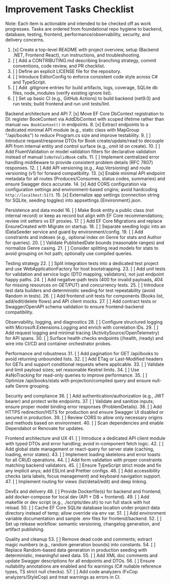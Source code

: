 # Improvement Tasks Checklist

Note: Each item is actionable and intended to be checked off as work progresses. Tasks are ordered from foundational repo hygiene to backend, database, testing, frontend, performance/observability, security, and delivery concerns.

1. [x] Create a top-level README with project overview, setup (Backend .NET, Frontend React), run instructions, and troubleshooting.
2. [ ] Add a CONTRIBUTING.md describing branching strategy, commit conventions, code review, and PR checklist.
3. [ ] Define an explicit LICENSE file for the repository.
4. [ ] Introduce EditorConfig to enforce consistent code style across C# and TypeScript.
5. [ ] Add .gitignore entries for build artifacts, logs, coverage, SQLite db files, node_modules (verify existing ignore list).
6. [ ] Set up basic CI (e.g., GitHub Actions) to build backend (net9.0) and run tests; build frontend and run unit tests/lint.

Backend architecture and API
7. [x] Move EF Core DbContext registration to DI: register BookContext via AddDbContext with scoped lifetime rather than manual `new BookContext()` in endpoints.
8. [x] Extract endpoints to a dedicated minimal API module (e.g., static class with MapGroup "/api/books") to reduce Program.cs size and improve testability.
9. [ ] Introduce request/response DTOs for Book create/update/read to decouple API from internal entity and control surface (e.g., omit Id on create).
10. [ ] Add FluentValidation or model validation filters for declarative validation instead of manual `IsNotValidBook` calls.
11. [ ] Implement centralized error handling middleware to provide consistent problem details (RFC 7807) responses.
12. [ ] Add API versioning (e.g., Asp.Versioning) and route versioning (v1) for forward compatibility.
13. [x] Enable minimal API endpoint metadata for all routes (Produces/Consumes, status codes, summaries) and ensure Swagger docs accurate.
14. [x] Add CORS configuration via configuration settings and environment-based origins; avoid hardcoding `http://localhost:5173`.
15. [x] Externalize app settings (connection string for SQLite, seeding toggles) into appsettings.{Environment}.json.

Persistence and data model
16. [ ] Make Book entity a public class (not internal record) or keep as record but align with EF Core recommendations; review init setters vs EF proxies.
17. [ ] Add EF Core Migrations and replace EnsureCreated with Migrate on startup.
18. [ ] Separate seeding logic into an IDataSeeder service and guard by environment/config.
19. [ ] Add constraints and indexes (e.g., optional index on Genre for stats and Author for queries).
20. [ ] Validate PublishedDate bounds (reasonable ranges) and normalize Genre casing.
21. [ ] Consider splitting read models for stats to avoid grouping on hot path; optionally use compiled queries.

Testing strategy
22. [ ] Split integration tests into a dedicated test project and use WebApplicationFactory for host bootstrapping.
23. [ ] Add unit tests for validation and service logic (DTO mapping, validators), not just endpoint happy paths.
24. [ ] Add negative-path tests (400 for invalid payloads, 404 for missing resources on GET/PUT) and concurrency tests.
25. [ ] Introduce test data builders and deterministic seeding for test repeatability (avoid Random in tests).
26. [ ] Add frontend unit tests for components (Books list, add/edit/delete flows) and API client mocks.
27. [ ] Add contract tests or Swagger/OpenAPI schema validation to ensure frontend-backend compatibility.

Observability, logging, and diagnostics
28. [ ] Configure structured logging with Microsoft.Extensions.Logging and enrich with correlation IDs.
29. [ ] Add request logging and minimal tracing (ActivitySource/OpenTelemetry) for API spans.
30. [ ] Surface health checks endpoints (/health, /ready) and wire into CI/CD and container orchestrator probes.

Performance and robustness
31. [ ] Add pagination for GET /api/books to avoid returning unbounded lists.
32. [ ] Add ETag or Last-Modified headers for GETs and support conditional requests where applicable.
33. [ ] Validate and limit payload sizes; set reasonable Kestrel limits.
34. [ ] Use AsNoTracking for read-only queries to improve performance.
35. [ ] Optimize /api/books/stats with projection/compiled query and ensure null-safe Genre grouping.

Security and compliance
36. [ ] Add authentication/authorization (e.g., JWT bearer) and protect write endpoints.
37. [ ] Validate and sanitize inputs; ensure proper model binding error responses (ProblemDetails).
38. [ ] Add HTTPS redirection/HSTS for production and ensure Swagger UI disabled or secured in production.
39. [ ] Review CORS to allow only necessary origins and methods based on environment.
40. [ ] Scan dependencies and enable Dependabot or Renovate for updates.

Frontend architecture and UX
41. [ ] Introduce a dedicated API client module with typed DTOs and error handling; avoid in-component fetch logic.
42. [ ] Add global state management or react-query for server state (caching, loading, error states).
43. [ ] Implement loading skeletons and error toasts for all CRUD operations.
44. [ ] Add form validation with proper constraints matching backend validators.
45. [ ] Ensure TypeScript strict mode and fix any implicit anys; add ESLint and Prettier configs.
46. [ ] Add accessibility checks (aria labels, focus management) and keyboard navigation support.
47. [ ] Implement routing for views (list/detail/edit) and deep linking.

DevEx and delivery
48. [ ] Provide Dockerfile(s) for backend and frontend; add docker-compose for local dev (API + DB + frontend).
49. [ ] Add makefile or dev script (e.g., ./scripts/dev.sh) to run full stack with hot reload.
50. [ ] Cache EF Core SQLite database location under project data directory instead of temp; allow override via env var.
51. [ ] Add environment variable documentation and sample .env files for frontend/backend.
52. [ ] Set up release workflow: semantic versioning, changelog generation, and artifact publishing.

Quality and cleanup
53. [ ] Remove dead code and comments; extract magic numbers (e.g., random generation bounds) into constants.
54. [ ] Replace Random-based data generation in production seeding with deterministic, meaningful seed data.
55. [ ] Add XML doc comments and update Swagger descriptions for all endpoints and DTOs.
56. [ ] Ensure nullability annotations are enabled and fix warnings (C# nullable reference types, TS strict null checks).
57. [ ] Add code analyzers (FxCop analyzers/StyleCop) and treat warnings as errors in CI.
